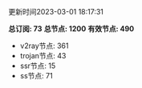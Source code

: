 更新时间2023-03-01 18:17:31

**总订阅: 73**
**总节点: 1200**
**有效节点: 490**
- v2ray节点: 361
- trojan节点: 43
- ssr节点: 15
- ss节点: 71
